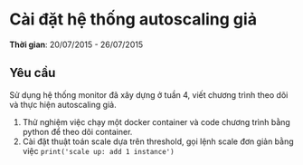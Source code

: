 # Cài đặt hệ thống autoscaling giả
**Thời gian**: 20/07/2015 - 26/07/2015

## Yêu cầu
Sử dụng hệ thống monitor đã xây dựng ở tuần 4, viết chương trình theo dõi và thực hiện autoscaling giả.

1. Thử nghiệm việc chạy một docker container và code chương trình bằng python để theo dõi container.
2. Cài đặt thuật toán scale dựa trên threshold, gọi lệnh scale đơn giản bằng việc `print('scale up: add 1 instance')`
